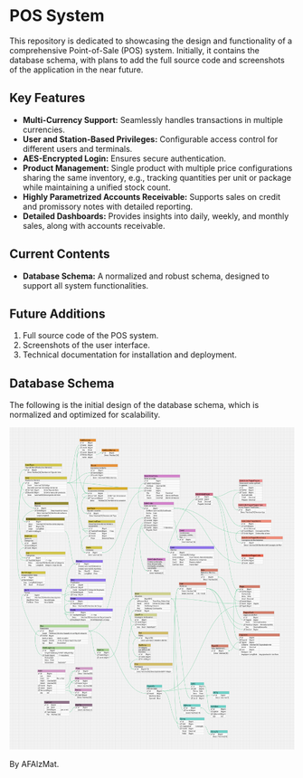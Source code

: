 # POS System

This repository is dedicated to showcasing the design and functionality of a comprehensive Point-of-Sale (POS) system. Initially, it contains the database schema, with plans to add the full source code and screenshots of the application in the near future.

## Key Features

- **Multi-Currency Support:** Seamlessly handles transactions in multiple currencies.
- **User and Station-Based Privileges:** Configurable access control for different users and terminals.
- **AES-Encrypted Login:** Ensures secure authentication.
- **Product Management:** Single product with multiple price configurations sharing the same inventory, e.g., tracking quantities per unit or package while maintaining a unified stock count.
- **Highly Parametrized Accounts Receivable:** Supports sales on credit and promissory notes with detailed reporting.
- **Detailed Dashboards:** Provides insights into daily, weekly, and monthly sales, along with accounts receivable.

## Current Contents

- **Database Schema:** A normalized and robust schema, designed to support all system functionalities.

## Future Additions

1. Full source code of the POS system.
2. Screenshots of the user interface.
3. Technical documentation for installation and deployment.

## Database Schema

The following is the initial design of the database schema, which is normalized and optimized for scalability.

![schema](POSNegDB_.png)

By AFAlzMat.
